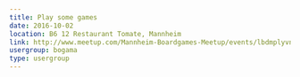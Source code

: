 ```yaml
---
title: Play some games
date: 2016-10-02
location: B6 12 Restaurant Tomate, Mannheim
link: http://www.meetup.com/Mannheim-Boardgames-Meetup/events/lbdmplyvnbdb/
usergroup: bogama
type: usergroup
---
```

